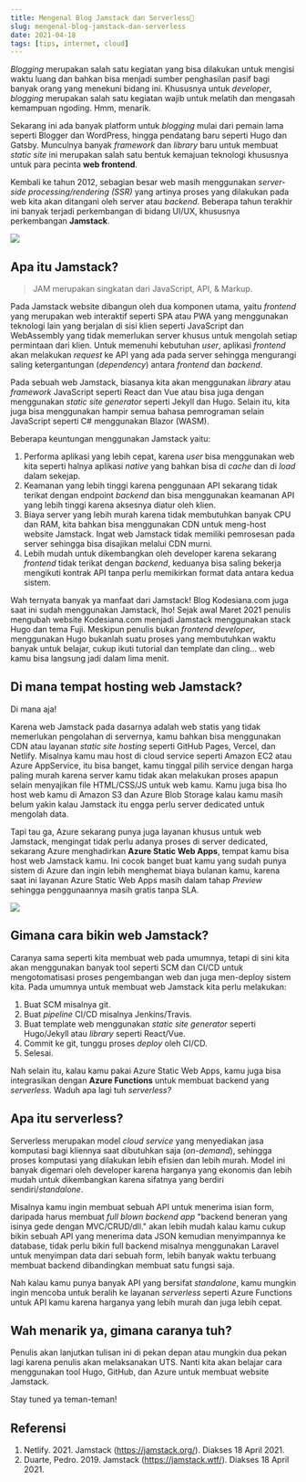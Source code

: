 ```yaml
---
title: Mengenal Blog Jamstack dan Serverless🥧
slug: mengenal-blog-jamstack-dan-serverless
date: 2021-04-18
tags: [tips, internet, cloud]
---
```


*Blogging* merupakan salah satu kegiatan yang bisa dilakukan untuk mengisi waktu
luang dan bahkan bisa menjadi sumber penghasilan pasif bagi banyak orang yang
menekuni bidang ini. Khususnya untuk *developer*, *blogging* merupakan salah
satu kegiatan wajib untuk melatih dan mengasah kemampuan ngoding. Hmm, menarik.

Sekarang ini ada banyak platform untuk *blogging* mulai dari pemain lama seperti
Blogger dan WordPress, hingga pendatang baru seperti Hugo dan Gatsby. Munculnya
banyak *framework* dan *library* baru untuk membuat *static site* ini merupakan
salah satu bentuk kemajuan teknologi khususnya untuk para pecinta **web
frontend**.

Kembali ke tahun 2012, sebagian besar web masih menggunakan *server-side
processing/rendering (SSR)* yang artinya proses yang dilakukan pada web kita
akan ditangani oleh server atau *backend*. Beberapa tahun terakhir ini banyak
terjadi perkembangan di bidang UI/UX, khususnya perkembangan **Jamstack**.

![](https://source.unsplash.com/v9FQR4tbIq8)

## Apa itu Jamstack?

> JAM merupakan singkatan dari JavaScript, API, & Markup.

Pada Jamstack website dibangun oleh dua komponen utama, yaitu *frontend* yang
merupakan web interaktif seperti SPA atau PWA yang menggunakan teknologi lain
yang berjalan di sisi klien seperti JavaScript dan WebAssembly yang tidak
memerlukan server khusus untuk mengolah setiap permintaan dari klien. Untuk
memenuhi kebutuhan *user*, aplikasi *frontend* akan melakukan *request* ke API
yang ada pada server sehingga mengurangi saling ketergantungan (*dependency*)
antara *frontend* dan *backend*.

Pada sebuah web Jamstack, biasanya kita akan menggunakan *library* atau
*framework* JavaScript seperti React dan Vue atau bisa juga dengan menggunakan
*static site generator* seperti Jekyll dan Hugo. Selain itu, kita juga bisa
menggunakan hampir semua bahasa pemrograman selain JavaScript seperti C#
menggunakan Blazor (WASM).

Beberapa keuntungan menggunakan Jamstack yaitu:

1. Performa aplikasi yang lebih cepat, karena *user* bisa menggunakan web kita
   seperti halnya aplikasi *native* yang bahkan bisa di *cache* dan di *load*
   dalam sekejap.
2. Keamanan yang lebih tinggi karena penggunaan API sekarang tidak terikat
   dengan endpoint *backend* dan bisa menggunakan keamanan API yang lebih tinggi
   karena aksesnya diatur oleh klien.
3. Biaya server yang lebih murah karena tidak membutuhkan banyak CPU dan RAM,
   kita bahkan bisa menggunakan CDN untuk meng-host website Jamstack. Ingat web
   Jamstack tidak memiliki pemrosesan pada server sehingga bisa disajikan
   melalui CDN murni.
4. Lebih mudah untuk dikembangkan oleh developer karena sekarang *frontend*
   tidak terikat dengan *backend*, keduanya bisa saling bekerja mengikuti
   kontrak API tanpa perlu memikirkan format data antara kedua sistem.

Wah ternyata banyak ya manfaat dari Jamstack! Blog Kodesiana.com juga saat ini
sudah menggunakan Jamstack, lho! Sejak awal Maret 2021 penulis mengubah website
Kodesiana.com menjadi Jamstack menggunakan stack Hugo dan tema Fuji. Meskipun
penulis bukan *frontend developer*, menggunakan Hugo bukanlah suatu proses yang
membutuhkan waktu banyak untuk belajar, cukup ikuti tutorial dan template dan
cling... web kamu bisa langsung jadi dalam lima menit.

## Di mana tempat hosting web Jamstack?

Di mana aja!

Karena web Jamstack pada dasarnya adalah web statis yang tidak memerlukan
pengolahan di servernya, kamu bahkan bisa menggunakan CDN atau layanan *static
site hosting* seperti GitHub Pages, Vercel, dan Netlify. Misalnya kamu mau host
di cloud service seperti Amazon EC2 atau Azure AppService, itu bisa banget, kamu
tinggal pilih service dengan harga paling murah karena server kamu tidak akan
melakukan proses apapun selain menyajikan file HTML/CSS/JS untuk web kamu. Kamu
juga bisa lho host web kamu di Amazon S3 dan Azure Blob Storage kalau kamu masih
belum yakin kalau Jamstack itu engga perlu server dedicated untuk mengolah data.

Tapi tau ga, Azure sekarang punya juga layanan khusus untuk web Jamstack,
mengingat tidak perlu adanya proses di server dedicated, sekarang Azure
menghadirkan **Azure Static Web Apps**, tempat kamu bisa host web Jamstack kamu.
Ini cocok banget buat kamu yang sudah punya sistem di Azure dan ingin lebih
menghemat biaya bulanan kamu, karena saat ini layanan Azure Static Web Apps
masih dalam tahap *Preview* sehingga penggunaannya masih gratis tanpa SLA.

![](https://source.unsplash.com/7r7-7RLdwCU)

## Gimana cara bikin web Jamstack?

Caranya sama seperti kita membuat web pada umumnya, tetapi di sini kita akan
menggunakan banyak tool seperti SCM dan CI/CD untuk mengotomatisasi proses
pengembangan web dan juga men-deploy sistem kita. Pada umumnya untuk membuat web
Jamstack kita perlu melakukan:

1. Buat SCM misalnya git.
2. Buat *pipeline* CI/CD misalnya Jenkins/Travis.
3. Buat template web menggunakan *static site generator* seperti Hugo/Jekyll
   atau *library* seperti React/Vue.
4. Commit ke git, tunggu proses *deploy* oleh CI/CD.
5. Selesai.

Nah selain itu, kalau kamu pakai Azure Static Web Apps, kamu juga bisa
integrasikan dengan **Azure Functions** untuk membuat backend yang *serverless*.
Waduh apa lagi tuh *serverless?*

## Apa itu serverless?

Serverless merupakan model *cloud service* yang menyediakan jasa komputasi bagi
kliennya saat dibutuhkan saja (*on-demand*), sehingga proses komputasi yang
dilakukan lebih efisien dan lebih murah. Model ini banyak digemari oleh
developer karena harganya yang ekonomis dan lebih mudah untuk dikembangkan
karena sifatnya yang berdiri sendiri/*standalone*.

Misalnya kamu ingin membuat sebuah API untuk menerima isian form, daripada harus
membuat *full blown backend app* "backend beneran yang isinya gede dengan
MVC/CRUD/dll." akan lebih mudah kalau kamu cukup bikin sebuah API yang menerima
data JSON kemudian menyimpannya ke database, tidak perlu bikin full backend
misalnya menggunakan Laravel untuk menyimpan data dari sebuah form, lebih banyak
waktu terbuang membuat backend dibandingkan membuat satu fungsi saja.

Nah kalau kamu punya banyak API yang bersifat *standalone*, kamu mungkin ingin
mencoba untuk beralih ke layanan *serverless* seperti Azure Functions untuk API
kamu karena harganya yang lebih murah dan juga lebih cepat.

## Wah menarik ya, gimana caranya tuh?

Penulis akan lanjutkan tulisan ini di pekan depan atau mungkin dua pekan lagi
karena penulis akan melaksanakan UTS. Nanti kita akan belajar cara menggunakan
tool Hugo, GitHub, dan Azure untuk membuat website Jamstack.

Stay tuned ya teman-teman!

## Referensi

1. Netlify. 2021. Jamstack (https://jamstack.org/). Diakses 18 April 2021.
2. Duarte, Pedro. 2019. Jamstack (https://jamstack.wtf/). Diakses 18 April 2021.
